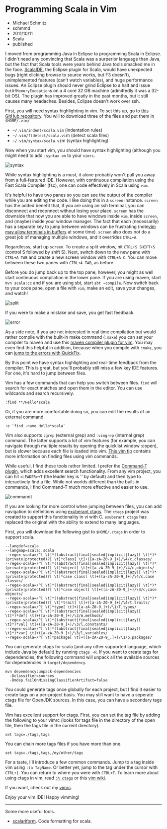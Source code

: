 # Programming Scala in Vim
- Michael Schmitz
- schmmd
- 2011/10/11
- Scala
- published

I moved from programming Java in Eclipse to programming Scala in Eclipse.  I
didn't need any convincing that Scala was a surperior language than Java, but
the fact that Scala tools were years behind Java tools smacked me in the
face.  <a title="ScalaIDE" href="http://www.cala-ide.org/">ScalaIDE</a>, the
Eclipse plugin for Scala, would have unexpected bugs (right clicking browse to
source works, but F3 doesn't), unimplemented features (can't watch variables),
and huge performance issues.  An Eclipse plugin should never grind Eclipse to
a halt and issue `OutOfMemoryException`s on a 4 core 32 GB machine
(admittedly it was a 32-bit OS).  The plugin has improved greatly in the past
months, but it still causes many headaches. Besides, Eclipse doesn't work over
ssh.

First, you will need syntax highlighting in vim.  To set this up, go to 
<a href="https://github.com/scala/scala-dist/tree/master/tool-support/src/vim">this GitHub repository</a>. 
You will to download three of the files and put them in `$HOME/.vim/`

* `~/.vim/indent/scala.vim` (indentation rules)
* `~/.vim/ftdetect/scala.vi`m (detect scala files)
* `~/.vim/syntax/scala.vi`m (syntax highlighting)

Now when you start vim, you should have syntax highlighting (although you might need to add `:syntax on` to your `vimrc`.

![syntax](posts/scalavim-syntax.png)

While syntax highlighting is a must, it alone probably won't pull you away from
a full-featured IDE.  However, with continuous compilation using the Fast Scala
Compiler (fsc), one can code effectively in Scala using `vim`.

It's helpful to have two panes so you can see the output of the compiler while
you are editing the code. I like doing this in a `screen` instance. `screen`
has the added benefit that, if you are using an ssh terminal, you can
disconnect and reconnect without losing your place. `screen` has the downside
that now you are able to have windows inside `vim`, inside `screen`, and
(maybe) inside your window manager.  The fact that each (necessarily) has a
separate key to jump between windows can be frustrating (note<a
href="http://www.vim.org/sponsor/vote_results.php">vim may allow terminals in
buffers</a> at some time). `screen` also does not do a great job of managing
multiple windows, and it overrides `CTRL+A`.

Regardlesss, start up `screen`. To create a split window, hit `CTRL+S SHIFT+S`
(control S followed by shift S). Next, switch down to the new pane with `CTRL+A
TAB` and create a new screen window with `CTRL+A C`. You can move between these
two panes with `CTRL+A TAB`, as before.

Before you do jump back up to the top pane, however, you might as well start
continuous compilation in the lower pane. If you are using maven, start `mvn
scala:cc` and if you are using sbt, start `sbt ~compile`. Now switch back to
your code pane, open a file with `vim`, make an edit, save your changes, and
watch!

![split](posts/scalavim-split.png)

If you were to make a mistake and save, you get fast feedback.

![error](posts/scalavim-error.png)

As a side note, if you are not interested in real time compilation but would
rather compile with the built-in make command (`:make`) you can set your
compiler to maven and use this <a href="https://gist.github.com/1320359">maven
compiler plugin for vim</a>. You may even find this helpful in addition,
because when you compile with `:make`, you can <a
href="http://vimdoc.sourceforge.net/htmldoc/quickfix.html#:make">jump to the
errors with QuickFix</a>.

By this point we have syntax highlighting and real-time feedback from the
compiler. This is great, but you'll probably still miss a few key IDE
features. For one, it's hard to jump between files.

Vim has a few commands that can help you switch between files. `find` will
search for exact matches and open them in the editor. You can use wildcards and
search recursively.  

    :find **/Hello*scala

Or, if you are more comfortable doing so, you can edit the results of an
external command.  

    :e `find -name Hello*scala`

Vim also supports `:grep` (external grep) and `:vimgrep`
(internal grep) command. The latter supports a lot of vim features (for
example, you can navigate through multiple results by opening the quicklist
window :copen), but is slower because each file is loaded into vim. <a
href="http://vim.wikia.com/wiki/Find_in_files_within_Vim">This vim tip</a>
contains more information on finding files using vim commands.

While useful, I find these tools rather limited. I prefer the <a
href="https://wincent.com/products/command-t">Command-T plugin</a>, which adds
excellent search functionality. From any vim project, you can hit
`<LEADER>+T` (the leader key is '\' by default) and then type to
interactively find a file. While not worlds different than the built-in
commands, I find Command-T much more effective and easier to use.

![commandt](posts/scalavim-commandt.png)

If you are looking for more control when jumping between files, you can add navigation to definitions using <a href="http://ctags.sourceforge.net/">exuberant ctags</a>.  The `ctags` project was created to support this functionality in vi with C. `exuberant ctags` has replaced the original with the ability to extend to many languages.

First, you will download the following gist to `$HOME/.ctags` in order to support scala.

    --langdef=scala
    --langmap=scala:.scala
    --regex-scala=/^[ \t]*((abstract|final|sealed|implicit|lazy)[ \t]*)*(private|protected)?[ \t]*class[ \t]+([a-zA-Z0-9_]+)/\4/c,classes/
    --regex-scala=/^[ \t]*((abstract|final|sealed|implicit|lazy)[ \t]*)*(private|protected)?[ \t]*object[ \t]+([a-zA-Z0-9_]+)/\4/c,objects/
    --regex-scala=/^[ \t]*((abstract|final|sealed|implicit|lazy)[ \t]*)*(private|protected)?[ \t]*case class[ \t]+([a-zA-Z0-9_]+)/\4/c,case classes/
    --regex-scala=/^[ \t]*((abstract|final|sealed|implicit|lazy)[ \t]*)*(private|protected)?[ \t]*case object[ \t]+([a-zA-Z0-9_]+)/\4/c,case objects/
    --regex-scala=/^[ \t]*((abstract|final|sealed|implicit|lazy)[ \t]*)*(private|protected)?[ \t]*trait[ \t]+([a-zA-Z0-9_]+)/\4/t,traits/
    --regex-scala=/^[ \t]*type[ \t]+([a-zA-Z0-9_]+)/\1/T,types/
    --regex-scala=/^[ \t]*((abstract|final|sealed|implicit|lazy)[ \t]*)*def[ \t]+([a-zA-Z0-9_]+)/\3/m,methods/
    --regex-scala=/^[ \t]*((abstract|final|sealed|implicit|lazy)[ \t]*)*val[ \t]+([a-zA-Z0-9_]+)/\3/l,constants/
    --regex-scala=/^[ \t]*((abstract|final|sealed|implicit|lazy)[ \t]*)*var[ \t]+([a-zA-Z0-9_]+)/\3/l,variables/
    --regex-scala=/^[ \t]*package[ \t]+([a-zA-Z0-9_.]+)/\1/p,packages/ 

You can generate ctags for scala (and any other supported language, which include Java by default) by running `ctags -R`. If you want to create tags for dependencies, the following command will unpack all the available sources for dependencies in `target/dependency`.

    mvn dependency:unpack-dependencies
      -Dclassifier=sources
      -Dmdep.failOnMissingClassifierArtifact=false

You could generate tags once globally for each project, but I find it easier to
create tags on a per-project basis. You may still want to have a seperate ctags
file for OpenJDK sources. In this case, you can have a secondary tags file.

Vim has excellent support for ctags.  First, you can set the tag file by adding
the following to your vimrc (looks for tags file in the directory of the open
file, then the tags file in the current directory).

    set tags=./tags,tags

You can chain more tags files if you have more than one.

    set tags=./tags,tags,/my/other/tags

For a taste, I'll introduce a few common commands. Jump to a tag inside vim
using `:ta TagName`. Or better yet, jump to the tag under the cursor with
`CTRL+]`. You can return to where you were with `CTRL+T`. To learn more about
using ctags in vim, read <a
href="http://vimdoc.sourceforge.net/htmldoc/tagsrch.html#ctags">`:h ctags`</a>
or this <a href="http://vim.wikia.com/wiki/Browsing_programs_with_tags">vim
wiki</a>.

If you want, check out my <a href="https://gist.github.com/1279915">vimrc</a>.

Enjoy your vim IDE! Happy vimming!

---

Some more useful tools.

* <a title="scalariform" href="http://mdr.github.com/scalariform/">scalariform</a>. Code formatting for scala.
